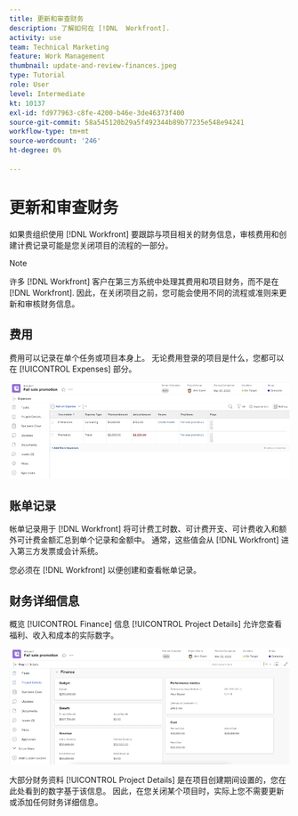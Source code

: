 ```yaml
---
title: 更新和审查财务
description: 了解如何在 [!DNL  Workfront].
activity: use
team: Technical Marketing
feature: Work Management
thumbnail: update-and-review-finances.jpeg
type: Tutorial
role: User
level: Intermediate
kt: 10137
exl-id: fd977963-c8fe-4200-b46e-3de46373f400
source-git-commit: 58a545120b29a5f492344b89b77235e548e94241
workflow-type: tm+mt
source-wordcount: '246'
ht-degree: 0%

---
```


# 更新和审查财务

如果贵组织使用 [!DNL Workfront] 要跟踪与项目相关的财务信息，审核费用和创建计费记录可能是您关闭项目的流程的一部分。

>[!NOTE]
>
>许多 [!DNL Workfront] 客户在第三方系统中处理其费用和项目财务，而不是在 [!DNL Workfront]. 因此，在关闭项目之前，您可能会使用不同的流程或准则来更新和审核财务信息。


## 费用

费用可以记录在单个任务或项目本身上。 无论费用登录的项目是什么，您都可以在 [!UICONTROL Expenses] 部分。

![[!UICONTROL Expenses] 项目部分](assets/expense-section.png)

## 账单记录

帐单记录用于 [!DNL Workfront] 将可计费工时数、可计费开支、可计费收入和额外可计费金额汇总到单个记录和金额中。 通常，这些值会从 [!DNL Workfront] 进入第三方发票或会计系统。

您必须在 [!DNL Workfront] 以便创建和查看帐单记录。

## 财务详细信息

概览 [!UICONTROL Finance] 信息 [!UICONTROL Project Details] 允许您查看福利、收入和成本的实际数字。

![财务科 [!UICONTROL Project Details] 项目窗口](assets/finance-section-project-details.png)

大部分财务资料 [!UICONTROL Project Details] 是在项目创建期间设置的，您在此处看到的数字基于该信息。 因此，在您关闭某个项目时，实际上您不需要更新或添加任何财务详细信息。

<!---
learn more urls
Create billing records
Manage project expenses
Project finances
--->
